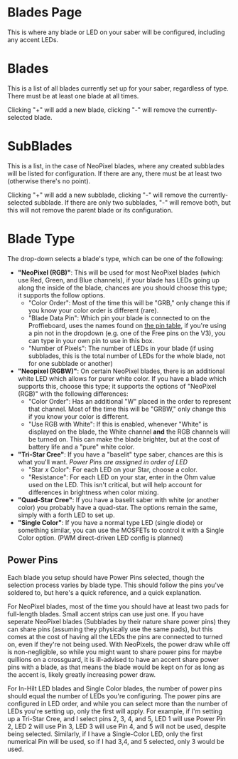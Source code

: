 # Blades Page

This is where any blade or LED on your saber will be configured, including any accent LEDs.

# Blades

This is a list of all blades currently set up for your saber, regardless of type. There must be at least one blade at all times.

Clicking "+" will add a new blade, clicking "-" will remove the currently-selected blade.

# SubBlades

This is a list, in the case of NeoPixel blades, where any created subblades will be listed for configuration. If there are any, there must be at least two (otherwise there's no point).

Clicking "+" will add a new subblade, clicking "-" will remove the currently-selected subblade. If there are only two subblades, "-" will remove both, but this will not remove the parent blade or its configuration.

# Blade Type

The drop-down selects a blade's type, which can be one of the following:

- **"NeoPixel (RGB)"**: This will be used for most NeoPixel blades (which use Red, Green, and Blue channels), if your blade has LEDs going up along the inside of the blade, chances are you should choose this type; it supports the follow options.
  - "Color Order": Most of the time this will be "GRB," only change this if you know your color order is different (rare).
  - "Blade Data Pin": Which pin your blade is connected to on the Proffieboard, uses the names found on [the pin table](https://fredrik.hubbe.net/lightsaber/v6/), if you're using a pin not in the dropdown (e.g. one of the Free pins on the V3), you can type in your own pin to use in this box.
  - "Number of Pixels": The number of LEDs in your blade (if using subblades, this is the total number of LEDs for the whole blade, not for one subblade or another)
- **"Neopixel (RGBW)"**: On certain NeoPixel blades, there is an additional white LED which allows for purer white color. If you have a blade which supports this, choose this type; it supports the options of "NeoPixel (RGB)" with the following differences:
  - "Color Order": Has an additional "W" placed in the order to represent that channel. Most of the time this will be "GRBW," only change this if you know your color is different.
  - "Use RGB with White": If this is enabled, whenever "White" is displayed on the blade, the White channel **and** the RGB channels will be turned on. This can make the blade brighter, but at the cost of battery life and a "pure" white color.
- **"Tri-Star Cree"**: If you have a "baselit" type saber, chances are this is what you'll want. *Power Pins are assigned in order of LED*
  - "Star *x* Color": For each LED on your Star, choose a color.
  - "Resistance": For each LED on your star, enter in the Ohm value used on the LED. This isn't critical, but will help account for differences in brightness when color mixing.
- **"Quad-Star Cree"**: If you have a baselit saber with white (or another color) you probably have a quad-star. The options remain the same, simply with a forth LED to set up.
- **"Single Color"**: If you have a normal type LED (single diode) or something similar, you can use the MOSFETs to control it with a Single Color option. (PWM direct-driven LED config is planned)


## Power Pins

Each blade you setup should have Power Pins selected, though the selection process varies by blade type. This should follow the pins you've soldered to, but here's a quick reference, and a quick explanation.

For NeoPixel blades, most of the time you should have at least two pads for full-length blades. Small accent strips can use just one. If you have seperate NeoPixel blades (Subblades by their nature share power pins) they can share pins (assuming they physically use the same pads), but this comes at the cost of having all the LEDs the pins are connected to turned on, even if they're not being used. With NeoPixels, the power draw while off is non-negligible, so while you might want to share power pins for maybe quillions on a crossguard, it is ill-advised to have an accent share power pins with a blade, as that means the blade would be kept on for as long as the accent is, likely greatly increasing power draw.

For In-Hilt LED blades and Single Color blades, the number of power pins should equal the number of LEDs you're configuring. The power pins are configured in LED order, and while you can select more than the number of LEDs you're setting up, only the first will apply. For example, if I'm setting up a Tri-Star Cree, and I select pins 2, 3, 4, and 5, LED 1 will use Power Pin 2, LED 2 will use Pin 3, LED 3 will use Pin 4, and 5 will not be used, despite being selected. Similarly, if I have a Single-Color LED, only the first numerical Pin will be used, so if I had 3,4, and 5 selected, only 3 would be used.
